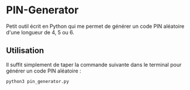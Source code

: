 # PIN-Generator
Petit outil écrit en Python qui me permet de générer un code PIN aléatoire d'une longueur de 4, 5 ou 6.

## Utilisation
Il suffit simplement de taper la commande suivante dans le terminal pour générer un code PIN aléatoire :

```bash
python3 pin_generator.py
